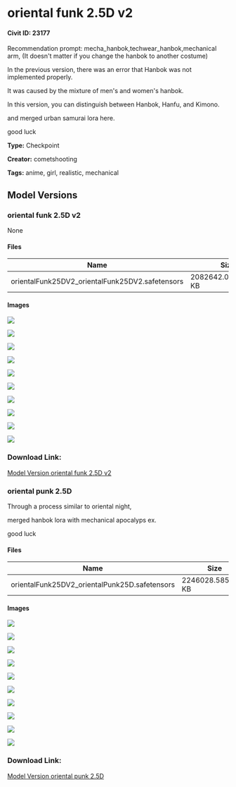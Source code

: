 # oriental funk 2.5D v2

#### Civit ID: 23177

<p>Recommendation prompt: mecha_hanbok,techwear_hanbok,mechanical arm,  (It doesn't matter if you change the hanbok to another costume)</p><p></p><p>In the previous version, there was an error that Hanbok was not implemented properly. </p><p>It was caused by the mixture of men's and women's hanbok. </p><p></p><p>In this version, you can distinguish between Hanbok, Hanfu, and Kimono. </p><p>and merged urban samurai lora here.</p><p></p><p>good luck</p>

**Type:** Checkpoint

**Creator:** cometshooting

**Tags:** anime, girl, realistic, mechanical

## Model Versions

### oriental funk 2.5D v2

None

#### Files

| Name | Size | Type | Format | Download Url | AutoV1 | AutoV2 | SHA256 | CRC32 | BLAKE3 |
| --- | --- | --- | --- | --- | --- | --- | --- | --- | --- |
| orientalFunk25DV2_orientalFunk25DV2.safetensors | 2082642.022460938 KB | Model | SafeTensor | https://civitai.com/api/download/models/28828 | B7244379 | 28EAAB90C6 | 28EAAB90C614371CAEA5D90ED4E37F3A9DBF3BB14213BF02E2C721D07B34DEA0 | D21D6B19 | CF2E9F9AC58B5E6D07C9DF3AC4A88B084E74889BD152CA1F106AD201CB56CF6F |

#### Images

<p><img src="https://image.civitai.com/xG1nkqKTMzGDvpLrqFT7WA/6d291ac7-e230-490b-4de7-d556f4871600/width=450/325216.jpeg" /></p>

<p><img src="https://image.civitai.com/xG1nkqKTMzGDvpLrqFT7WA/53630cf7-bcb1-4a8a-40c9-f350de751900/width=450/325210.jpeg" /></p>

<p><img src="https://image.civitai.com/xG1nkqKTMzGDvpLrqFT7WA/5fd9646c-65bc-43b9-ba78-de633b459200/width=450/325212.jpeg" /></p>

<p><img src="https://image.civitai.com/xG1nkqKTMzGDvpLrqFT7WA/9f80f228-65a1-4c30-3647-3307742fec00/width=450/325213.jpeg" /></p>

<p><img src="https://image.civitai.com/xG1nkqKTMzGDvpLrqFT7WA/2d90b76f-4c0a-439d-0b3d-204cd9f8d000/width=450/325211.jpeg" /></p>

<p><img src="https://image.civitai.com/xG1nkqKTMzGDvpLrqFT7WA/6d96cf66-2140-4713-9687-abb9267c0200/width=450/325225.jpeg" /></p>

<p><img src="https://image.civitai.com/xG1nkqKTMzGDvpLrqFT7WA/843c4493-d8c0-42a7-b009-29871553be00/width=450/325224.jpeg" /></p>

<p><img src="https://image.civitai.com/xG1nkqKTMzGDvpLrqFT7WA/e892d502-8b16-4d9d-fc2b-3302d578fd00/width=450/325223.jpeg" /></p>

<p><img src="https://image.civitai.com/xG1nkqKTMzGDvpLrqFT7WA/d9fb0c5e-1fd5-41e9-a182-2d6438b9bf00/width=450/325209.jpeg" /></p>

<p><img src="https://image.civitai.com/xG1nkqKTMzGDvpLrqFT7WA/c6c73156-a38d-4644-3e33-7f8acbc14300/width=450/325222.jpeg" /></p>

### Download Link:

[Model Version oriental funk 2.5D v2](https://civitai.com/api/download/models/28828)

### oriental punk 2.5D

<p>Through a process similar to oriental night,</p><p>merged hanbok lora with mechanical apocalyps ex.</p><p>good luck</p>

#### Files

| Name | Size | Type | Format | Download Url | AutoV1 | AutoV2 | SHA256 | CRC32 | BLAKE3 |
| --- | --- | --- | --- | --- | --- | --- | --- | --- | --- |
| orientalFunk25DV2_orientalPunk25D.safetensors | 2246028.5859375 KB | Model | SafeTensor | https://civitai.com/api/download/models/27683 | 9EC1E884 | 3F19CD82B9 | 3F19CD82B9E9138684DEE53EFA16BFFB714B986CFD3EF60718BB738C7EE350F8 | 27874EDF | BCD04A91A476B296A83292EF7A59056265E8FBA2E59ED353CC92AC6505C06146 |

#### Images

<p><img src="https://image.civitai.com/xG1nkqKTMzGDvpLrqFT7WA/ff2d73eb-6013-450a-7240-1bc3eedab000/width=450/305102.jpeg" /></p>

<p><img src="https://image.civitai.com/xG1nkqKTMzGDvpLrqFT7WA/ddf54edc-ecac-4366-9715-113ec78cb900/width=450/305099.jpeg" /></p>

<p><img src="https://image.civitai.com/xG1nkqKTMzGDvpLrqFT7WA/70873369-32db-48c8-68e9-61f99cb63c00/width=450/305097.jpeg" /></p>

<p><img src="https://image.civitai.com/xG1nkqKTMzGDvpLrqFT7WA/cadedd59-c686-4695-301c-2dc911e3ec00/width=450/305088.jpeg" /></p>

<p><img src="https://image.civitai.com/xG1nkqKTMzGDvpLrqFT7WA/93af8bbc-d8f6-43b1-4022-b7de50b53800/width=450/305106.jpeg" /></p>

<p><img src="https://image.civitai.com/xG1nkqKTMzGDvpLrqFT7WA/d2faf9ab-3603-46d6-4715-9c5f7e9bbb00/width=450/305105.jpeg" /></p>

<p><img src="https://image.civitai.com/xG1nkqKTMzGDvpLrqFT7WA/5a750e3e-1876-4c59-2432-d2d1793abf00/width=450/305104.jpeg" /></p>

<p><img src="https://image.civitai.com/xG1nkqKTMzGDvpLrqFT7WA/6d8178e1-3d23-4b88-0d6d-98bbce81b200/width=450/305103.jpeg" /></p>

<p><img src="https://image.civitai.com/xG1nkqKTMzGDvpLrqFT7WA/e087e405-ea4d-4931-e064-5af5635a6400/width=450/305101.jpeg" /></p>

<p><img src="https://image.civitai.com/xG1nkqKTMzGDvpLrqFT7WA/6f9a4e37-88d9-438f-aa52-3a4e080f7f00/width=450/305100.jpeg" /></p>

### Download Link:

[Model Version oriental punk 2.5D](https://civitai.com/api/download/models/27683)

